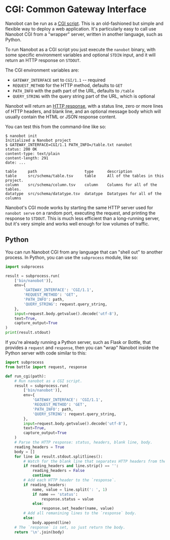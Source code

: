 # CGI: Common Gateway Interface

Nanobot can be run as a
[CGI script](https://en.wikipedia.org/wiki/Common_Gateway_Interface).
This is an old-fashioned but simple and flexible
way to deploy a web application.
It's particularly easy to call use Nanobot CGI from a "wrapper" server,
written in another language, such as Python.

To run Nanobot as a CGI script
you just execute the `nanobot` binary,
with some specific environment variables
and optional `STDIN` input,
and it will return an HTTP response on `STDOUT`.

The CGI environment variables are:

- `GATEWAY_INTERFACE` set to `CGI/1.1` -- required
- `REQUEST_METHOD` for the HTTP method, defaults to `GET`
- `PATH_INFO` with the path part of the URL, defaults to `/table`
- `QUERY_STRING` with the query string part of the URL, which is optional

Nanobot will return an
[HTTP response](https://en.wikipedia.org/wiki/HTTP#HTTP/1.1_response_messages),
with a status line,
zero or more lines of HTTP headers,
and blank line,
and an optional message body
which will usually contain the HTML or JSON response content.

You can test this from the command-line like so:

```console tesh-session="cgi"
$ nanobot init
Initialized a Nanobot project
$ GATEWAY_INTERFACE=CGI/1.1 PATH_INFO=/table.txt nanobot
status: 200 OK
content-type: text/plain
content-length: 291
date: ...

table     path                     type      description
table     src/schema/table.tsv     table     All of the tables in this project.
column    src/schema/column.tsv    column    Columns for all of the tables.
datatype  src/schema/datatype.tsv  datatype  Datatypes for all of the columns
```

Nanobot's CGI mode works by
starting the same HTTP server used for `nanobot serve` on a random port,
executing the request,
and printing the response to `STDOUT`.
This is much less efficient than a long-running server,
but it's very simple
and works well enough for low volumes of traffic.


## Python

You can run Nanobot CGI from any language that can "shell out" to another process.
In Python, you can use the `subprocess` module, like so:

```python
import subprocess

result = subprocess.run(
    ['bin/nanobot')],
    env={
        'GATEWAY_INTERFACE': 'CGI/1.1',
        'REQUEST_METHOD': 'GET',
        'PATH_INFO': path,
        'QUERY_STRING': request.query_string,
    },
    input=request.body.getvalue().decode('utf-8'),
    text=True,
    capture_output=True
)
print(result.stdout)
```

If you're already running a Python server,
such as Flask or Bottle,
that provides a `request` and `response`,
then you can "wrap" Nanobot inside the Python server
with code similar to this:

```python
import subprocess
from bottle import request, response

def run_cgi(path):
    # Run nanobot as a CGI script.
    result = subprocess.run(
        ['bin/nanobot')],
        env={
            'GATEWAY_INTERFACE': 'CGI/1.1',
            'REQUEST_METHOD': 'GET',
            'PATH_INFO': path,
            'QUERY_STRING': request.query_string,
        },
        input=request.body.getvalue().decode('utf-8'),
        text=True,
        capture_output=True
    )
    # Parse the HTTP response: status, headers, blank line, body.
    reading_headers = True
    body = []
    for line in result.stdout.splitlines():
        # Watch for the blank line that separates HTTP headers from the body.
        if reading_headers and line.strip() == '':
            reading_headers = False
            continue
        # Add each HTTP header to the `response`.
        if reading_headers:
            name, value = line.split(': ', 1)
            if name == 'status':
                response.status = value
            else:
                response.set_header(name, value)
        # Add all remanining lines to the `response` body.
        else:
            body.append(line)
    # The `response` is set, so just return the body.
    return '\n'.join(body)
```

